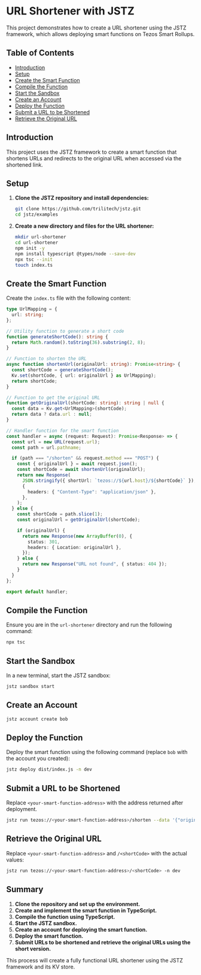 # URL Shortener with JSTZ

This project demonstrates how to create a URL shortener using the JSTZ framework, which allows deploying smart functions on Tezos Smart Rollups.

## Table of Contents

- [Introduction](#introduction)
- [Setup](#setup)
- [Create the Smart Function](#create-the-smart-function)
- [Compile the Function](#compile-the-function)
- [Start the Sandbox](#start-the-sandbox)
- [Create an Account](#create-an-account)
- [Deploy the Function](#deploy-the-function)
- [Submit a URL to be Shortened](#submit-a-url-to-be-shortened)
- [Retrieve the Original URL](#retrieve-the-original-url)

## Introduction

This project uses the JSTZ framework to create a smart function that shortens URLs and redirects to the original URL when accessed via the shortened link.

## Setup

1. **Clone the JSTZ repository and install dependencies:**

   ```sh
   git clone https://github.com/trilitech/jstz.git
   cd jstz/examples
   ```

2. **Create a new directory and files for the URL shortener:**

   ```sh
   mkdir url-shortener
   cd url-shortener
   npm init -y
   npm install typescript @types/node --save-dev
   npx tsc --init
   touch index.ts
   ```

## Create the Smart Function

Create the `index.ts` file with the following content:

```typescript
type UrlMapping = {
  url: string;
};

// Utility function to generate a short code
function generateShortCode(): string {
  return Math.random().toString(36).substring(2, 8);
}

// Function to shorten the URL
async function shortenUrl(originalUrl: string): Promise<string> {
  const shortCode = generateShortCode();
  Kv.set(shortCode, { url: originalUrl } as UrlMapping);
  return shortCode;
}

// Function to get the original URL
function getOriginalUrl(shortCode: string): string | null {
  const data = Kv.get<UrlMapping>(shortCode);
  return data ? data.url : null;
}

// Handler function for the smart function
const handler = async (request: Request): Promise<Response> => {
  const url = new URL(request.url);
  const path = url.pathname;

  if (path === "/shorten" && request.method === "POST") {
    const { originalUrl } = await request.json();
    const shortCode = await shortenUrl(originalUrl);
    return new Response(
      JSON.stringify({ shortUrl: `tezos://${url.host}/${shortCode}` }),
      {
        headers: { "Content-Type": "application/json" },
      },
    );
  } else {
    const shortCode = path.slice(1);
    const originalUrl = getOriginalUrl(shortCode);

    if (originalUrl) {
      return new Response(new ArrayBuffer(0), {
        status: 301,
        headers: { Location: originalUrl },
      });
    } else {
      return new Response("URL not found", { status: 404 });
    }
  }
};

export default handler;
```

## Compile the Function

Ensure you are in the `url-shortener` directory and run the following command:

```sh
npx tsc
```

## Start the Sandbox

In a new terminal, start the JSTZ sandbox:

```sh
jstz sandbox start
```

## Create an Account

```sh
jstz account create bob
```

## Deploy the Function

Deploy the smart function using the following command (replace `bob` with the account you created):

```sh
jstz deploy dist/index.js -n dev
```

## Submit a URL to be Shortened

Replace `<your-smart-function-address>` with the address returned after deployment.

```sh
jstz run tezos://<your-smart-function-address>/shorten --data '{"originalUrl":"https://beata.com"}' -n dev --request POST
```

## Retrieve the Original URL

Replace `<your-smart-function-address>` and `/<shortCode>` with the actual values:

```sh
jstz run tezos://<your-smart-function-address>/<shortCode> -n dev
```

## Summary

1. **Clone the repository and set up the environment.**
2. **Create and implement the smart function in TypeScript.**
3. **Compile the function using TypeScript.**
4. **Start the JSTZ sandbox.**
5. **Create an account for deploying the smart function.**
6. **Deploy the smart function.**
7. **Submit URLs to be shortened and retrieve the original URLs using the short version.**

This process will create a fully functional URL shortener using the JSTZ framework and its KV store.
